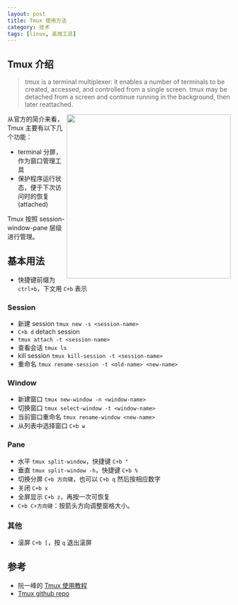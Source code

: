 ```yaml
---
layout: post
title: Tmux 使用方法
category: 技术
tags: [linux, 高效工具]
---
```


## Tmux 介绍

> tmux is a terminal multiplexer: it enables a number of terminals to be created, accessed, and controlled from a single screen. tmux may be detached from a screen and continue running in the background, then later reattached.

<img src="https://i.bmp.ovh/imgs/2020/05/8f31f0edbf5f04c5.png" width="370" align="right"/>

从官方的简介来看，Tmux 主要有以下几个功能：

- terminal 分屏，作为窗口管理工具
- 保护程序运行状态，便于下次访问时的恢复 (attached)

Tmux 按照 session-window-pane 层级进行管理。


## 基本用法

- 快捷键前缀为 `ctrl+b`，下文用 `C+b` 表示

### Session

- 新建 session `tmux new -s <session-name>`
- `C+b d` detach session
- `tmux attach -t <session-name>`
- 查看会话 `tmux ls`
- kill session `tmux kill-session -t <session-name>`
- 重命名 `tmux rename-session -t <old-name> <new-name>`

### Window

- 新建窗口 `tmux new-window -n <window-name>`
- 切换窗口 `tmux select-window -t <window-name>`
- 当前窗口重命名 `tmux rename-window <new-name>`
- 从列表中选择窗口 `C+b w`

### Pane

- 水平 `tmux split-window`，快捷键 `C+b "`
- 垂直 `tmux split-window -h`，快捷键 `C+b %`
- 切换分屏 `C+b 方向键`，也可以 `C+b q` 然后按相应数字
- 关闭 `C+b x`
- 全屏显示 `C+b z`，再按一次可恢复
- `C+b C+方向键`：按箭头方向调整窗格大小。

### 其他

- 滚屏 `C+b [`，按 `q` 退出滚屏

## 参考

- 阮一峰的 [Tmux 使用教程](http://www.ruanyifeng.com/blog/2019/10/tmux.html) 
- [Tmux github repo](https://github.com/tmux/tmux)

